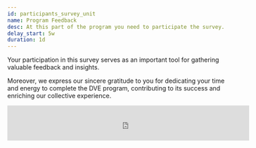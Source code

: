 ```yaml
---
id: participants_survey_unit
name: Program Feedback
desc: At this part of the program you need to participate the survey.
delay_start: 5w
duration: 1d
---
```


Your participation in this survey serves as an important tool for gathering valuable feedback and insights. 

Moreover, we express our sincere gratitude to you for dedicating your time and energy to complete the DVE program, contributing to its success and enriching our collective experience.

<iframe src="https://docs.google.com/forms/d/e/1FAIpQLSdJgkM6nPdpL5tOE2DtYwBtbZHP6QBvG_9dNmsR0JZTiB4Uhw/viewform?embedded=true" width="550px" height="80vh" frameborder="0" marginheight="0" marginwidth="0">Loading…</iframe>